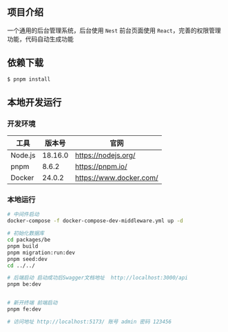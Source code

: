 ## 项目介绍

一个通用的后台管理系统，后台使用 `Nest` 前台页面使用 `React`，完善的权限管理功能，代码自动生成功能

## 依赖下载

```bash
$ pnpm install
```

## 本地开发运行

### 开发环境

| 工具          | 版本号                | 官网                                            |
| -------------| -------------------  | ----------------------------------------------- |
| Node.js      | 18.16.0               | https://nodejs.org/                            |
| pnpm         | 8.6.2                 | https://pnpm.io/                               |
| Docker       | 24.0.2                | https://www.docker.com/                        |

### 本地运行

```sh
# 中间件启动
docker-compose -f docker-compose-dev-middleware.yml up -d

# 初始化数据库
cd packages/be
pnpm build
pnpm migration:run:dev
pnpm seed:dev
cd ../../

# 后端启动 启动成功后Swagger文档地址  http://localhost:3000/api
pnpm be:dev 


# 新开终端 前端启动
pnpm fe:dev

# 访问地址 http://localhost:5173/ 账号 admin 密码 123456

```
